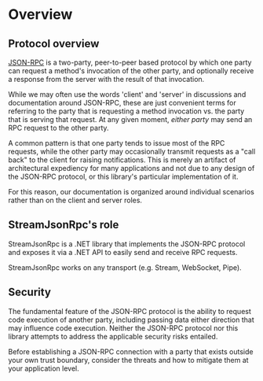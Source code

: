 # Overview

## Protocol overview

[JSON-RPC][spec] is a two-party, peer-to-peer based protocol by which one party can request a method's invocation
of the other party, and optionally receive a response from the server with the result of that invocation.

While we may often use the words 'client' and 'server' in discussions and documentation around JSON-RPC,
these are just convenient terms for referring to the party that is requesting a method invocation vs. the
party that is serving that request. At any given moment, *either party* may send an RPC request to the other party.

A common pattern is that one party tends to issue most of the RPC requests, while the other party may occasionally
transmit requests as a "call back" to the client for raising notifications. This is merely an artifact of architectural
expediency for many applications and not due to any design of the JSON-RPC protocol, or this library's particular
implementation of it.

For this reason, our documentation is organized around individual scenarios rather than on the client and server roles.

## StreamJsonRpc's role

StreamJsonRpc is a .NET library that implements the JSON-RPC protocol and exposes it via a .NET API to easily
send and receive RPC requests.

StreamJsonRpc works on any transport (e.g. Stream, WebSocket, Pipe).

## Security

The fundamental feature of the JSON-RPC protocol is the ability to request code execution of another party, including
passing data either direction that may influence code execution.
Neither the JSON-RPC protocol nor this library attempts to address the applicable security risks entailed.

Before establishing a JSON-RPC connection with a party that exists outside your own trust boundary, consider
the threats and how to mitigate them at your application level.

[spec]: https://www.jsonrpc.org/specification

